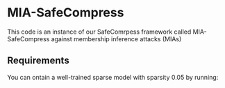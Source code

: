# MIA-SafeCompress
This code is an instance of our SafeComrpess framework called MIA-SafeCompress against membership inference attacks (MIAs)

## Requirements

You can ontain a well-trained sparse model with sparsity 0.05 by running:
